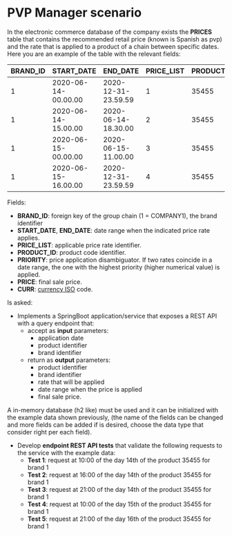 # PVP Manager scenario

In the electronic commerce database of the company exists the **PRICES** table that contains the recommended retail price (known is Spanish as pvp) and the rate that is applied to a product of a chain between specific dates. Here you are an example of the table with the relevant fields:

| BRAND_ID | START_DATE          | END_DATE            | PRICE_LIST | PRODUCT_ID | PRIORITY | PRICE | CURR |
|----------|---------------------|---------------------|------------|------------|----------|-------|------|
| 1        | 2020-06-14-00.00.00 | 2020-12-31-23.59.59 | 1          | 35455      | 0        | 35.50 | EUR  |
| 1        | 2020-06-14-15.00.00 | 2020-06-14-18.30.00 | 2          | 35455      | 1        | 25.45 | EUR  |
| 1        | 2020-06-15-00.00.00 | 2020-06-15-11.00.00 | 3          | 35455      | 1        | 30.50 | EUR  |
| 1        | 2020-06-15-16.00.00 | 2020-12-31-23.59.59 | 4          | 35455      | 1        | 38.95 | EUR  |

Fields:

- **BRAND_ID**: foreign key of the group chain (1 = COMPANY1), the brand identifier
- **START_DATE**, **END_DATE**: date range when the indicated price rate applies.
- **PRICE_LIST**: applicable price rate identifier.
- **PRODUCT_ID**: product code identifier.
- **PRIORITY**: price application disambiguator. If two rates coincide in a date range, the one with the highest priority (higher numerical value) is applied.
- **PRICE**: final sale price.
- **CURR**: [currency ISO](https://en.wikipedia.org/wiki/ISO_4217) code.

Is asked:

* Implements a SpringBoot application/service that exposes a REST API with a query endpoint that: 
  * accept as **input** parameters:
    * application date
    * product identifier
    * brand identifier
  * return as **output** parameters: 
    * product identifier
    * brand identifier
    * rate that will be applied
    * date range when the price is applied
    * final sale price.
  
A in-memory database (h2 like) must be used and it can be initialized with the example data shown previously, (the name of the fields can be changed and more fields can be added if is desired, choose the data type that consider right per each field).

* Develop **endpoint REST API tests** that validate the following requests to the service with the example data:
  * **Test 1**: request at 10:00 of the day 14th of the product 35455 for brand 1
  * **Test 2**: request at 16:00 of the day 14th of the product 35455 for brand 1
  * **Test 3**: request at 21:00 of the day 14th of the product 35455 for brand 1
  * **Test 4**: request at 10:00 of the day 15th of the product 35455 for brand 1
  * **Test 5**: request at 21:00 of the day 16th of the product 35455 for brand 1

